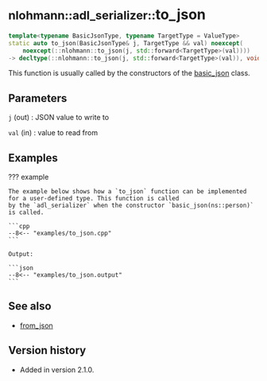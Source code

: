 # <small>nlohmann::adl_serializer::</small>to_json

```cpp
template<typename BasicJsonType, typename TargetType = ValueType>
static auto to_json(BasicJsonType& j, TargetType && val) noexcept(
    noexcept(::nlohmann::to_json(j, std::forward<TargetType>(val))))
-> decltype(::nlohmann::to_json(j, std::forward<TargetType>(val)), void())
```

This function is usually called by the constructors of the [basic_json](../basic_json/index.md) class.

## Parameters

`j` (out)
:   JSON value to write to

`val` (in)
:   value to read from

## Examples

??? example

    The example below shows how a `to_json` function can be implemented for a user-defined type. This function is called
    by the `adl_serializer` when the constructor `basic_json(ns::person)` is called.

    ```cpp
    --8<-- "examples/to_json.cpp"
    ```

    Output:

    ```json
    --8<-- "examples/to_json.output"
    ```

## See also

- [from_json](from_json.md)

## Version history

- Added in version 2.1.0.
